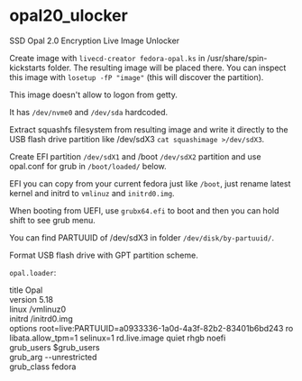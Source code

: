 # opal20_ulocker
SSD Opal 2.0 Encryption Live Image Unlocker

Create image with `livecd-creator fedora-opal.ks` in /usr/share/spin-kickstarts folder. The resulting image will be placed there. You can inspect this image with `losetup -fP "image"` (this will discover the partition).

This image doesn't allow to logon from getty.

It has `/dev/nvme0` and `/dev/sda` hardcoded.

Extract squashfs filesystem from resulting image and write it directly to the USB flash drive partition like /dev/sdX3 `cat squashimage >/dev/sdX3`.

Create EFI partition `/dev/sdX1` and /boot `/dev/sdX2` partition and use opal.conf for grub in `/boot/loaded/` below.

EFI you can copy from your current fedora just like `/boot`, just rename latest kernel and initrd to `vmlinuz` and `initrd0.img`.

When booting from UEFI, use `grubx64.efi` to boot and then you can hold shift to see grub menu.

You can find PARTUUID of /dev/sdX3 in folder `/dev/disk/by-partuuid/`.

Format USB flash drive with GPT partition scheme.

`opal.loader`:

title Opal  
version 5.18  
linux /vmlinuz0  
initrd /initrd0.img  
options root=live:PARTUUID=a0933336-1a0d-4a3f-82b2-83401b6bd243 ro libata.allow_tpm=1 selinux=1 rd.live.image quiet rhgb noefi  
grub_users $grub_users  
grub_arg --unrestricted  
grub_class fedora  
